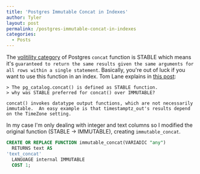 ```yaml
---
title: 'Postgres Immutable Concat in Indexes'
author: Tyler
layout: post
permalink: /postgres-immutable-concat-in-indexes
categories:
  - Posts
---
```


The [volitility category](http://www.postgresql.org/docs/8.3/static/xfunc-volatility.html) of Postgres `concat` function is STABLE which means it's `guaranteed to return the same results given the same arguments for all rows within a single statement`. Basically, you're out of luck if you want to use this function in an index. Tom Lane explains in [this post](http://www.postgresql.org/message-id/3361.1410026366@sss.pgh.pa.us):

```
> The pg_catalog.concat() is defined as STABLE function.
> why was STABLE preferred for concat() over IMMUTABLE?

concat() invokes datatype output functions, which are not necessarily
immutable.  An easy example is that timestamptz_out's results depend
on the TimeZone setting.
```

In my case I'm only dealing with integer and text columns so I modified the original function (STABLE -> IMMUTABLE), creating `immutable_concat`.

```sql
CREATE OR REPLACE FUNCTION immutable_concat(VARIADIC "any")
  RETURNS text AS
'text_concat'
  LANGUAGE internal IMMUTABLE
  COST 1;
  ```
